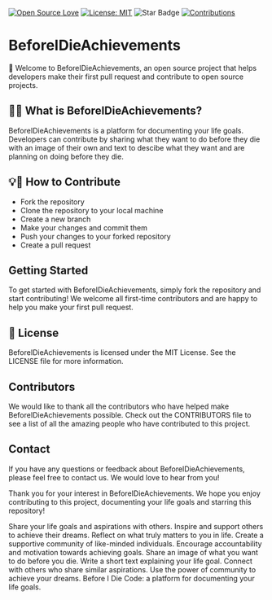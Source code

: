 [![Open Source Love](https://firstcontributions.github.io/open-source-badges/badges/open-source-v1/open-source.svg)](https://github.com/firstcontributions/open-source-badges)
[![License: MIT](https://img.shields.io/badge/License-MIT-yellow.svg)](https://opensource.org/licenses/MIT)
 <img src="https://img.shields.io/static/v1?label=%F0%9F%8C%9F&message=If%20Useful&style=style=social&color=004AAD" alt="Star Badge"/>
 <a href="https://github.com/BeforeIDieCode/BeforeIDieAchievements/fork" ><img src="https://img.shields.io/badge/Contributions-welcome-violet.svg?style=flat&logo=git" alt="Contributions" /></a>

# BeforeIDieAchievements

🌟 Welcome to BeforeIDieAchievements, an open source project that helps developers make their first pull request and contribute to open source projects.

## 🚀🎯 What is BeforeIDieAchievements?

BeforeIDieAchievements is a platform for documenting your life goals. Developers can contribute by sharing what they want to do before they die with an image of their own and text to descibe what they want and are planning on doing before they die.

## 💡🔗 How to Contribute
- Fork the repository
- Clone the repository to your local machine
- Create a new branch
- Make your changes and commit them
- Push your changes to your forked repository
- Create a pull request

## Getting Started

To get started with BeforeIDieAchievements, simply fork the repository and start contributing! We welcome all first-time contributors and are happy to help you make your first pull request.

## 🎉 License
BeforeIDieAchievements is licensed under the MIT License. See the LICENSE file for more information.

## Contributors
We would like to thank all the contributors who have helped make BeforeIDieAchievements possible. Check out the CONTRIBUTORS file to see a list of all the amazing people who have contributed to this project.

## Contact
If you have any questions or feedback about BeforeIDieAchievements, please feel free to contact us. We would love to hear from you!

Thank you for your interest in BeforeIDieAchievements. We hope you enjoy contributing to this project, documenting your life goals and starring this repository!




Share your life goals and aspirations with others.
Inspire and support others to achieve their dreams.
Reflect on what truly matters to you in life.
Create a supportive community of like-minded individuals.
Encourage accountability and motivation towards achieving goals.
Share an image of what you want to do before you die.
Write a short text explaining your life goal.
Connect with others who share similar aspirations.
Use the power of community to achieve your dreams.
Before I Die Code: a platform for documenting your life goals.
